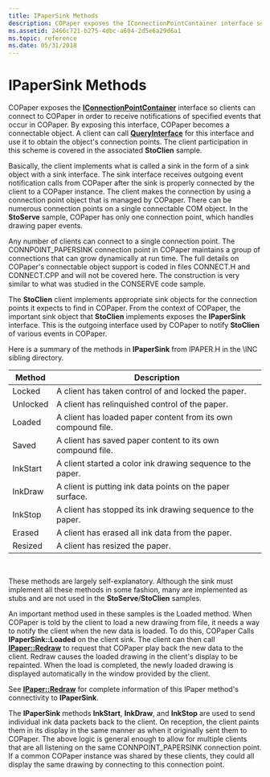 ```yaml
---
title: IPaperSink Methods
description: COPaper exposes the IConnectionPointContainer interface so clients can connect to COPaper in order to receive notifications of specified events that occur in COPaper.
ms.assetid: 2466c721-b275-4dbc-a604-2d5e6a29d6a1
ms.topic: reference
ms.date: 05/31/2018
---
```


# IPaperSink Methods

COPaper exposes the [**IConnectionPointContainer**](https://msdn.microsoft.com/library/ms683857(v=VS.85).aspx) interface so clients can connect to COPaper in order to receive notifications of specified events that occur in COPaper. By exposing this interface, COPaper becomes a connectable object. A client can call [**QueryInterface**](https://msdn.microsoft.com/library/ms682521(v=VS.85).aspx) for this interface and use it to obtain the object's connection points. The client participation in this scheme is covered in the associated **StoClien** sample.

Basically, the client implements what is called a sink in the form of a sink object with a sink interface. The sink interface receives outgoing event notification calls from COPaper after the sink is properly connected by the client to a COPaper instance. The client makes the connection by using a connection point object that is managed by COPaper. There can be numerous connection points on a single connectable COM object. In the **StoServe** sample, COPaper has only one connection point, which handles drawing paper events.

Any number of clients can connect to a single connection point. The CONNPOINT\_PAPERSINK connection point in COPaper maintains a group of connections that can grow dynamically at run time. The full details on COPaper's connectable object support is coded in files CONNECT.H and CONNECT.CPP and will not be covered here. The construction is very similar to what was studied in the CONSERVE code sample.

The **StoClien** client implements appropriate sink objects for the connection points it expects to find in COPaper. From the context of COPaper, the important sink object that **StoClien** implements exposes the **IPaperSink** interface. This is the outgoing interface used by COPaper to notify **StoClien** of various events in COPaper.

Here is a summary of the methods in **IPaperSink** from IPAPER.H in the \\INC sibling directory.



| Method   | Description                                                   |
|----------|---------------------------------------------------------------|
| Locked   | A client has taken control of and locked the paper.           |
| Unlocked | A client has relinquished control of the paper.               |
| Loaded   | A client has loaded paper content from its own compound file. |
| Saved    | A client has saved paper content to its own compound file.    |
| InkStart | A client started a color ink drawing sequence to the paper.   |
| InkDraw  | A client is putting ink data points on the paper surface.     |
| InkStop  | A client has stopped its ink drawing sequence to the paper.   |
| Erased   | A client has erased all ink data from the paper.              |
| Resized  | A client has resized the paper.                               |



 

These methods are largely self-explanatory. Although the sink must implement all these methods in some fashion, many are implemented as stubs and are not used in the **StoServe**/**StoClien** samples.

An important method used in these samples is the Loaded method. When COPaper is told by the client to load a new drawing from file, it needs a way to notify the client when the new data is loaded. To do this, COPaper Calls **IPaperSink::Loaded** on the client sink. The client can then call [**IPaper::Redraw**](ipaper--redraw.md) to request that COPaper play back the new data to the client. Redraw causes the loaded drawing in the client's display to be repainted. When the load is completed, the newly loaded drawing is displayed automatically in the window provided by the client.

See [**IPaper::Redraw**](ipaper--redraw.md) for complete information of this IPaper method's connectivity to **IPaperSink**.

The **IPaperSink** methods **InkStart**, **InkDraw**, and **InkStop** are used to send individual ink data packets back to the client. On reception, the client paints them in its display in the same manner as when it originally sent them to COPaper. The above logic is general enough to allow for multiple clients that are all listening on the same CONNPOINT\_PAPERSINK connection point. If a common COPaper instance was shared by these clients, they could all display the same drawing by connecting to this connection point.

 

 




